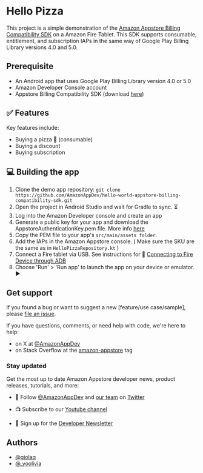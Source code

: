 # Hello Pizza

This project is a simple demonstration of the [Amazon Appstore Billing Compatibility SDK](https://developer.amazon.com/docs/in-app-purchasing/appstore-billing-compatibility.html) on a Amazon Fire Tablet. This SDK supports consumable, entitlement, and subscription IAPs in the same way of Google Play Billing Library versions 4.0 and 5.0.

## Prerequisite
- An Android app that uses Google Play Billing Library version 4.0 or 5.0
- Amazon Developer Console account
- Appstore Billing Compatibility SDK (download [here](https://developer.amazon.com/docs/in-app-purchasing/appstore-billing-compatibility.html#download))

## ✅ Features
Key features include:
- Buying a pizza 🍕 (consumable)
- Buying a discount
- Buying subscription 

## 💻 Building the app

1. Clone the demo app repository:
`git clone https://github.com/AmazonAppDev/hello-world-appstore-billing-compatibility-sdk.git`
2. Open the project in Android Studio and wait for Gradle to sync. ⏳
3. Log into the Amazon Developer console and create an app
4. Generate a public key for your app and download the AppstoreAuthenticationKey.pem file. More info [here](https://developer.amazon.com/docs/in-app-purchasing/appstore-billing-compatibility.html#configure-public-key)
5. Copy the PEM file to your app's ```src/main/assets folder```.
6. Add the IAPs in the Amazon Appstore console. ( Make sure the SKU are the same as in ```HelloPizzaRepository.kt``` )
7. Connect a Fire tablet via USB. See instructions for 🔌 [Connecting to Fire Device through ADB](https://developer.amazon.com/docs/fire-tablets/connecting-adb-to-device.html)
8. Choose 'Run' > 'Run app' to launch the app on your device or emulator. ▶️

## Get support
If you found a bug or want to suggest a new [feature/use case/sample], please [file an issue](../../issues).

If you have questions, comments, or need help with code, we're here to help:
- on X at [@AmazonAppDev](https://twitter.com/AmazonAppDev)
- on Stack Overflow at the [amazon-appstore](https://stackoverflow.com/questions/tagged/amazon-appstore) tag

### Stay updated
Get the most up to date Amazon Appstore developer news, product releases, tutorials, and more:

* 📣 Follow [@AmazonAppDev](https://twitter.com/AmazonAppDev) and [our team](https://twitter.com/i/lists/1580293569897984000) on [Twitter](https://twitter.com/AmazonAppDev)

* 📺 Subscribe to our [Youtube channel](https://www.youtube.com/amazonappstoredevelopers)

* 📧 Sign up for the [Developer Newsletter](https://m.amazonappservices.com/devto-newsletter-subscribe)

## Authors

- [@giolaq](https://twitter.com/giolaq)
- [@_yoolivia](https://twitter.com/_yoolivia)

